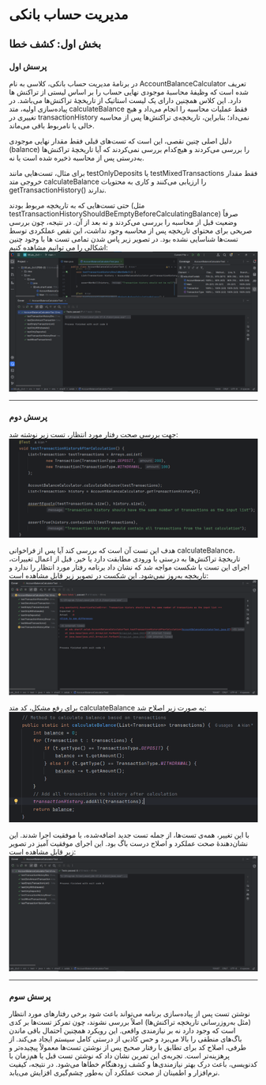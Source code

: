 # مدیریت حساب بانکی

## بخش اول: کشف خطا

### پرسش اول

در برنامۀ مدیریت حساب بانکی، کلاسی به نام AccountBalanceCalculator تعریف شده است که وظیفۀ محاسبۀ موجودی نهایی حساب را بر اساس لیستی از تراکنش ها دارد. این کلاس همچنین دارای یک لیست استاتیک از تاریخچۀ تراکنش‌ها می‌باشد. در پیاده‌سازی اولیه، متد calculateBalance فقط عملیات محاسبه را انجام می‌داد و هیچ تغییری در transactionHistory نمی‌داد؛ بنابراین، تاریخچه‌ی تراکنش‌ها پس از محاسبه خالی یا نامربوط باقی می‌ماند.

دلیل اصلی چنین نقصی، این است که تست‌های قبلی فقط مقدار نهایی موجودی (balance) را بررسی می‌کردند و هیچ‌کدام بررسی نمی‌کردند که آیا تاریخچۀ تراکنش‌ها به‌درستی پس از محاسبه ذخیره شده است یا نه.

برای مثال، تست‌هایی مانند testOnlyDeposits یا testMixedTransactions فقط مقدار خروجی متد calculateBalance را ارزیابی می‌کنند و کاری به محتویات getTransactionHistory() ندارند.

حتی تست‌هایی که به تاریخچه مربوط بودند (مثل testTransactionHistoryShouldBeEmptyBeforeCalculatingBalance) صرفاً وضعیت قبل از محاسبه را بررسی می‌کردند و نه بعد از آن. در نتیجه، چون بررسی صریحی برای محتوای تاریخچه پس از محاسبه وجود نداشت، این نقص عملکردی توسط تست‌ها شناسایی نشده بود. در تصویر زیر پاس شدن تمامی تست ها با وجود چنین اشکالی را می توانیم مشاهده کنیم:
![](./images/1.png)

---

### پرسش دوم

جهت بررسی صحت رفتار مورد انتظار، تست زیر نوشته شد:
![](./images/2.png)

هدف این تست آن است که بررسی کند آیا پس از فراخوانی calculateBalance، تاریخچۀ تراکنش‌ها به درستی با ورودی مطابقت دارد یا خیر. قبل از اعمال تغییرات، اجرای این تست با شکست مواجه شد که نشان داد برنامه رفتار مورد انتظار را ندارد و تاریخچه به‌روز نمی‌شود. این شکست در تصویر زیر قابل مشاهده است:
![](./images/3.png)

برای رفع مشکل، کد متد calculateBalance به صورت زیر اصلاح شد:
![](./images/4.png)

با این تغییر، همه‌ی تست‌ها، از جمله تست جدید اضافه‌شده، با موفقیت اجرا شدند. این نشان‌دهندۀ صحت عملکرد و اصلاح درست باگ بود. این اجرای موفقیت آمیز در تصویر زیر قابل مشاهده است:
![](./images/5.png)

---

### پرسش سوم

نوشتن تست پس از پیاده‌سازی برنامه می‌تواند باعث شود برخی رفتارهای مورد انتظار (مثل به‌روزرسانی تاریخچه تراکنش‌ها) اصلاً بررسی نشوند، چون تمرکز تست‌ها بر کدی است که وجود دارد نه بر نیازمندی واقعی. این رویکرد همچنین احتمال باقی ماندن باگ‌های منطقی را بالا می‌برد و حس کاذبی از درستی کامل سیستم ایجاد می‌کند. از طرفی، اصلاح کد برای تطابق با رفتار صحیح پس از نوشتن تست‌ها معمولاً پیچیده‌تر و پرهزینه‌تر است. تجربه‌ی این تمرین نشان داد که نوشتن تست قبل یا هم‌زمان با کدنویسی، باعث درک بهتر نیازمندی‌ها و کشف زودهنگام خطاها می‌شود. در نتیجه، کیفیت نرم‌افزار و اطمینان از صحت عملکرد آن به‌طور چشم‌گیری افزایش می‌یابد.
